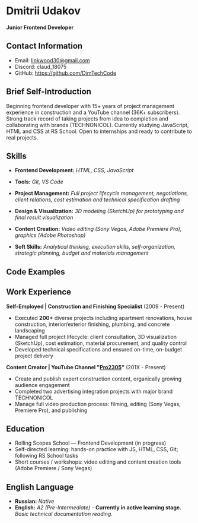 # Dmitrii Udakov
**Junior Frontend Developer**

## Contact Information
- Email: linkwood30@gmail.com
- Discord: claud_18075
- GitHub: https://github.com/DimTechCode

## Brief Self-Introduction
Beginning frontend developer with 15+ years of project management experience in construction and a YouTube channel (36K+ subscribers). Strong track record of taking projects from idea to completion and collaborating with brands (TECHNONICOL). Currently studying JavaScript, HTML and CSS at RS School. Open to internships and ready to contribute to real projects.

## Skills
   - **Frontend Development:** *HTML, CSS, JavaScript*

   - **Tools:** *Git, VS Code*

   - **Project Management:** *Full project lifecycle management, negotiations, client relations, cost estimation and technical specification drafting*

   - **Design & Visualization:** *3D modeling (SketchUp) for prototyping and final result visualization*

   - **Content Creation:** *Video editing (Sony Vegas, Adobe Premiere Pro), graphics (Adobe Photoshop)*

   - **Soft Skills:** *Analytical thinking, execution skills, self-organization, strategic planning, budget and materials management*

## Code Examples
## Work Experience
**Self-Employed | Construction and Finishing Specialist** (2009 - Present)
- Executed **200+** diverse projects including apartment renovations, house construction, interior/exterior finishing, plumbing, and concrete landscaping
- Managed full project lifecycle: client consultation, 3D visualization (SketchUp), cost estimation, material procurement, and quality control
- Developed technical specifications and ensured on-time, on-budget project delivery

**Content Creator | YouTube Channel "[Pro2305](https://www.youtube.com/@Pro2305)"** (201X - Present)
- Create and publish expert construction content, organically growing audience engagement
- Completed two advertising integration projects with major brand TECHNONICOL
- Manage full video production process: filming, editing (Sony Vegas, Premiere Pro), and publishing
## Education
- Rolling Scopes School — Frontend Development (in progress)
- Self-directed learning: hands-on practice with JS, HTML, CSS, Git; following RS School tasks
- Short courses / workshops: video editing and content creation tools (Adobe Premiere / Sony Vegas)
## English Language
- **Russian:** *Native*
- **English:** *A2 (Pre-Intermediate)* - **Currently in active learning stage.** *Basic technical documentation reading.*